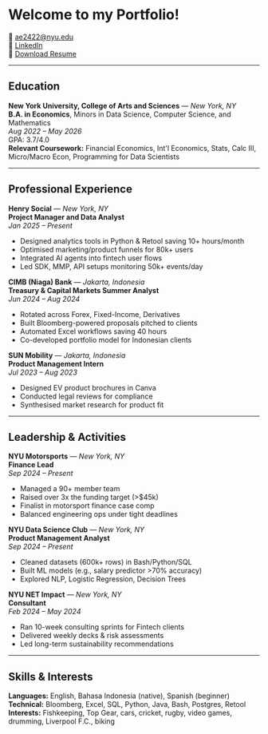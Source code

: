 # Welcome to my Portfolio!

📧 [ae2422@nyu.edu](mailto:ae2422@nyu.edu)  
🔗 [LinkedIn](https://www.linkedin.com/in/adrian3ddy/)  
📄 [Download Resume](assets/Adrian_Eddy_Resume.pdf)

---

## Education  
**New York University, College of Arts and Sciences** — *New York, NY*  
**B.A. in Economics**, Minors in Data Science, Computer Science, and Mathematics  
_Aug 2022 – May 2026_  
GPA: 3.7/4.0  
**Relevant Coursework:** Financial Economics, Int'l Economics, Stats, Calc III, Micro/Macro Econ, Programming for Data Scientists

---

## Professional Experience  

**Henry Social** — *New York, NY*  
**Project Manager and Data Analyst**  
_Jan 2025 – Present_  
- Designed analytics tools in Python & Retool saving 10+ hours/month  
- Optimised marketing/product funnels for 80k+ users  
- Integrated AI agents into fintech user flows  
- Led SDK, MMP, API setups monitoring 50k+ events/day  

**CIMB (Niaga) Bank** — *Jakarta, Indonesia*  
**Treasury & Capital Markets Summer Analyst**  
_Jun 2024 – Aug 2024_  
- Rotated across Forex, Fixed-Income, Derivatives  
- Built Bloomberg-powered proposals pitched to clients  
- Automated Excel workflows saving 40 hours  
- Co-developed portfolio model for Indonesian clients  

**SUN Mobility** — *Jakarta, Indonesia*  
**Product Management Intern**  
_Jul 2023 – Aug 2023_  
- Designed EV product brochures in Canva  
- Conducted legal reviews for compliance  
- Synthesised market research for product fit  

---

## Leadership & Activities  

**NYU Motorsports** — *New York, NY*  
**Finance Lead**  
_Sep 2024 – Present_  
- Managed a 90+ member team  
- Raised over 3x the funding target (>$45k)  
- Finalist in motorsport finance case comp  
- Balanced engineering ops under tight deadlines  

**NYU Data Science Club** — *New York, NY*  
**Product Management Analyst**  
_Sep 2024 – Present_  
- Cleaned datasets (600k+ rows) in Bash/Python/SQL  
- Built ML models (e.g., salary predictor >70% accuracy)  
- Explored NLP, Logistic Regression, Decision Trees  

**NYU NET Impact** — *New York, NY*  
**Consultant**  
_Feb 2024 – May 2024_  
- Ran 10-week consulting sprints for Fintech clients  
- Delivered weekly decks & risk assessments  
- Led long-term sustainability recommendations  

---

## Skills & Interests  

**Languages:** English, Bahasa Indonesia (native), Spanish (beginner)  
**Technical:** Bloomberg, Excel, SQL, Python, Java, Bash, Postgres, Retool  
**Interests:** Fishkeeping, Top Gear, cars, cricket, rugby, video games, drumming, Liverpool F.C., biking  
